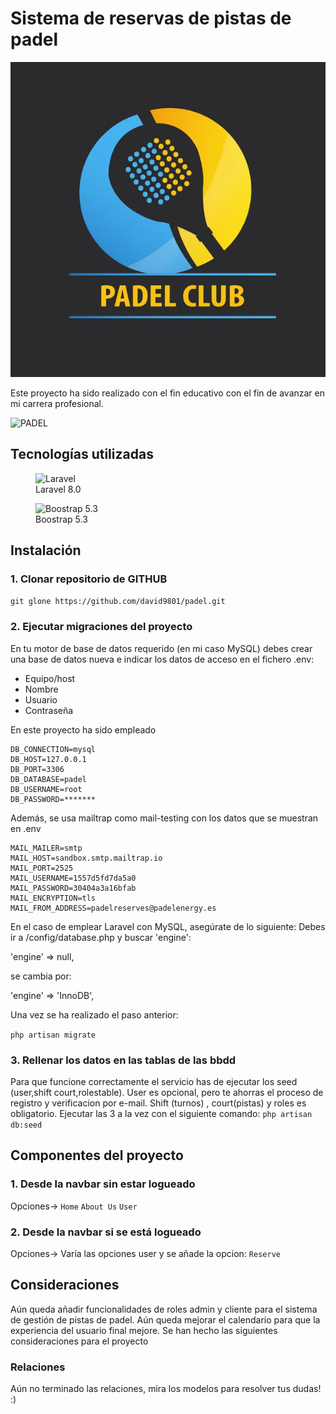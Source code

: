 # Sistema de reservas de pistas de padel

![PADEL](https://raw.githubusercontent.com/david9801//padel/master/storage/app/public/logo-padel.jpg "Reserva de pistas de padel")

Este proyecto ha sido realizado con el fin educativo con el fin de avanzar en mi carrera profesional.

![PADEL](https://raw.githubusercontent.com/david9801//padel/master/storage/app/public/welcome.gif "Mira el servicio")
## Tecnologías utilizadas

<figure>
    <img src="https://raw.githubusercontent.com/laravel/art/master/logo-lockup/5%20SVG/2%20CMYK/1%20Full%20Color/laravel-logolockup-cmyk-red.svg"
         alt="Laravel" width="300" height="100">
    <figcaption>Laravel 8.0</figcaption>
</figure>

<figure>
    <img src="https://getbootstrap.com/docs/5.3/assets/brand/bootstrap-logo-shadow.png"
         alt="Boostrap 5.3" width="200" height="150">
    <figcaption>Boostrap 5.3</figcaption>
</figure>

## Instalación

### 1. Clonar repositorio de GITHUB

`git glone https://github.com/david9801/padel.git`

### 2. Ejecutar migraciones del proyecto

En tu motor de base de datos requerido (en mi caso MySQL) debes crear una base de datos nueva e indicar los datos de acceso en el fichero .env:
- Equipo/host
- Nombre 
- Usuario 
- Contraseña 

En este proyecto ha sido empleado

```
DB_CONNECTION=mysql
DB_HOST=127.0.0.1
DB_PORT=3306
DB_DATABASE=padel
DB_USERNAME=root
DB_PASSWORD=*******
```
Además, se usa mailtrap como mail-testing con los datos que se muestran en .env
```
MAIL_MAILER=smtp
MAIL_HOST=sandbox.smtp.mailtrap.io
MAIL_PORT=2525
MAIL_USERNAME=1557d5fd7da5a0
MAIL_PASSWORD=30404a3a16bfab
MAIL_ENCRYPTION=tls
MAIL_FROM_ADDRESS=padelreserves@padelenergy.es
```

En el caso de emplear Laravel con MySQL, asegúrate de lo siguiente:
Debes ir a /config/database.php y buscar 'engine':

'engine' => null,

se cambia por:

'engine' => 'InnoDB',

Una vez se ha realizado el paso anterior:

`php artisan migrate`

### 3. Rellenar los datos en las tablas de las bbdd

Para que funcione correctamente el servicio has de ejecutar los seed (user,shift court,rolestable).
User  es opcional, pero te ahorras el proceso de registro y verificacion por e-mail.
Shift (turnos) , court(pistas) y roles es obligatorio.
Ejecutar las 3 a la vez con el siguiente comando:
`php artisan db:seed`

## Componentes del proyecto
### 1. Desde la navbar sin estar logueado
Opciones->
`Home`
`About Us`
`User`

### 2. Desde la navbar si se está logueado
Opciones-> Varía las opciones user y se añade la opcion: `Reserve`

## Consideraciones
Aún queda añadir funcionalidades de roles admin y cliente para el sistema de gestión de pistas de padel.
Aún queda mejorar el calendario para que la experiencia del usuario final mejore.
Se han hecho las siguientes consideraciones para el proyecto
### Relaciones
Aún no terminado las relaciones, mira los modelos para resolver tus dudas! :)
